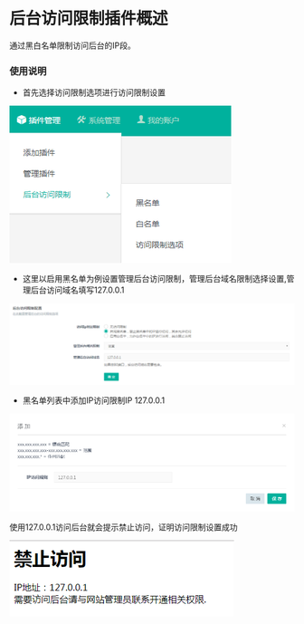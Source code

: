 # 后台访问限制插件概述

通过黑白名单限制访问后台的IP段。

### 使用说明

* 首先选择访问限制选项进行访问限制设置

![](assets/20180201150220.png)

* 这里以启用黑名单为例设置管理后台访问限制，管理后台域名限制选择设置,管理后台访问域名填写127.0.0.1

![](assets/20180201155600.png)

* 黑名单列表中添加IP访问限制IP 127.0.0.1

![](assets/20180201162937.png)

使用127.0.0.1访问后台就会提示禁止访问，证明访问限制设置成功

![](assets/20180201160034.png)